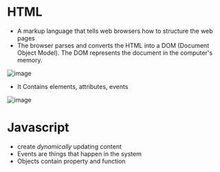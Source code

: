 # HTML
- A markup language that tells web browsers how to structure the web pages
- The browser parses and converts the HTML into a DOM (Document Object Model). The DOM represents the document in the computer's memory.

![image](https://github.com/Jayway007/Offense-and-Defense/assets/22486282/8ec63c45-5cf6-49cc-95f9-1d9fa1b992e9)


- It Contains elements, attributes, events

 ![image](https://github.com/Jayway007/Offense-and-Defense/assets/22486282/3a0f686d-b01f-4e3f-b642-4f2fc19c4528)


# Javascript
- create *dynamically* updating content
- Events are things that happen in the system
- Objects contain property and function
